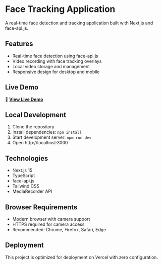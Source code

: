 # Face Tracking Application

A real-time face detection and tracking application built with Next.js and face-api.js.

## Features

- Real-time face detection using face-api.js
- Video recording with face tracking overlays
- Local video storage and management
- Responsive design for desktop and mobile

## Live Demo

🚀 **[View Live Demo](https://your-app-name.vercel.app)**

## Local Development

1. Clone the repository
2. Install dependencies: `npm install`
3. Start development server: `npm run dev`
4. Open http://localhost:3000

## Technologies

- Next.js 15
- TypeScript
- face-api.js
- Tailwind CSS
- MediaRecorder API

## Browser Requirements

- Modern browser with camera support
- HTTPS required for camera access
- Recommended: Chrome, Firefox, Safari, Edge

## Deployment

This project is optimized for deployment on Vercel with zero configuration.

